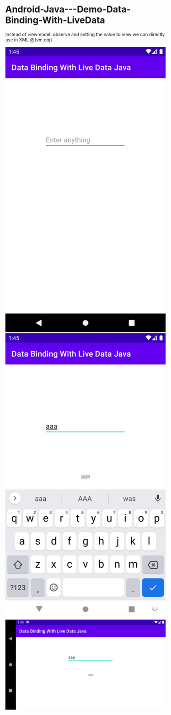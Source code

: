 # Android-Java---Demo-Data-Binding-With-LiveData

Instead of viewmodel..observe and setting the value to view we can directly use in XML @{vm.obj}


![1](https://github.com/VaibhavMojidra/Android-Java---Demo-Data-Binding-With-LiveData/blob/master/screenshots/1.png)
![2](https://github.com/VaibhavMojidra/Android-Java---Demo-Data-Binding-With-LiveData/blob/master/screenshots/2.png)
![3](https://github.com/VaibhavMojidra/Android-Java---Demo-Data-Binding-With-LiveData/blob/master/screenshots/3.png)
